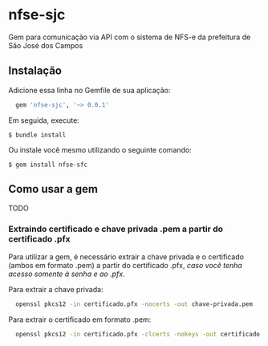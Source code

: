 # nfse-sjc

Gem para comunicação via API com o sistema de NFS-e da prefeitura de São José dos Campos

## Instalação

Adicione essa linha no Gemfile de sua aplicação:

```ruby
  gem 'nfse-sjc', '~> 0.0.1'
```

Em seguida, execute:

    $ bundle install

Ou instale você mesmo utilizando o seguinte comando:

    $ gem install nfse-sfc

## Como usar a gem

TODO

### Extraindo certificado e chave privada .pem a partir do certificado .pfx

Para utilizar a gem, é necessário extrair a chave privada e o certificado (ambos em formato .pem) a partir do certificado .pfx, _caso você tenha acesso somente à senha e ao .pfx_.

Para extrair a chave privada:

```bash
  openssl pkcs12 -in certificado.pfx -nocerts -out chave-privada.pem
```

Para extrair o certificado em formato .pem:

```bash
  openssl pkcs12 -in certificado.pfx -clcerts -nokeys -out certificado.pem
```
